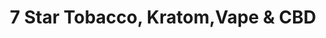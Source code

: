 ---
title: "7 Star Tobacco, Kratom,Vape & CBD"
url: /raleigh/7-star-tobacco-kratom-vape-and-cbd/
shop: tobacco
---